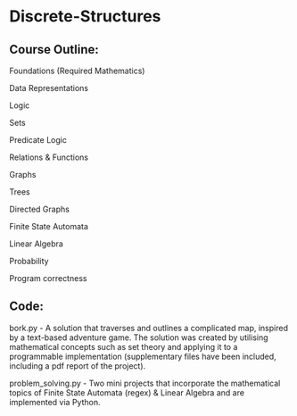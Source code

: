 # Discrete-Structures

## Course Outline:
Foundations (Required Mathematics)

Data Representations

Logic

Sets

Predicate Logic

Relations & Functions

Graphs

Trees

Directed Graphs

Finite State Automata

Linear Algebra

Probability

Program correctness

## Code:

bork.py - A solution that traverses and outlines a complicated map, inspired by a text-based adventure game. The solution was created by utilising mathematical concepts such as set theory and applying it to a programmable implementation (supplementary files have been included, including a pdf report of the project).

problem_solving.py - Two mini projects that incorporate the mathematical topics of Finite State Automata (regex) & Linear Algebra and are implemented via Python.
